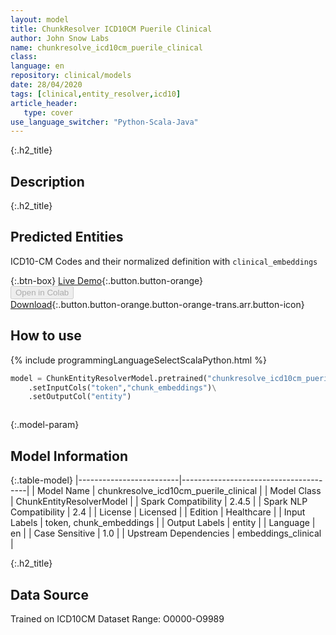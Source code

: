 ```yaml
---
layout: model
title: ChunkResolver ICD10CM Puerile Clinical
author: John Snow Labs
name: chunkresolve_icd10cm_puerile_clinical
class: 
language: en
repository: clinical/models
date: 28/04/2020
tags: [clinical,entity_resolver,icd10]
article_header:
   type: cover
use_language_switcher: "Python-Scala-Java"
---
```


{:.h2_title}
## Description 


 {:.h2_title}
## Predicted Entities
ICD10-CM Codes and their normalized definition with `clinical_embeddings` 

{:.btn-box}
[Live Demo](https://demo.johnsnowlabs.com/healthcare/ER_ICD10_CM/){:.button.button-orange}<br/><button class="button button-orange" disabled>Open in Colab</button><br/>[Download](https://s3.amazonaws.com/auxdata.johnsnowlabs.com/clinical/models/chunkresolve_icd10cm_puerile_clinical_en_2.4.5_2.4_1588103916781.zip){:.button.button-orange.button-orange-trans.arr.button-icon}<br/>

## How to use 
<div class="tabs-box" markdown="1">

{% include programmingLanguageSelectScalaPython.html %}

```python
model = ChunkEntityResolverModel.pretrained("chunkresolve_icd10cm_puerile_clinical","en","clinical/models")\
	.setInputCols("token","chunk_embeddings")\
	.setOutputCol("entity")
```

```scala

```
</div>



{:.model-param}
## Model Information

{:.table-model}
|-------------------------|---------------------------------------|
| Model Name              | chunkresolve_icd10cm_puerile_clinical |
| Model Class             | ChunkEntityResolverModel              |
| Spark Compatibility     | 2.4.5                                 |
| Spark NLP Compatibility | 2.4                                   |
| License                 | Licensed                              |
| Edition                 | Healthcare                            |
| Input Labels            | token, chunk_embeddings               |
| Output Labels           | entity                                |
| Language                | en                                    |
| Case Sensitive          | 1.0                                   |
| Upstream Dependencies   | embeddings_clinical                   |




{:.h2_title}
## Data Source
Trained on ICD10CM Dataset Range: O0000-O9989

